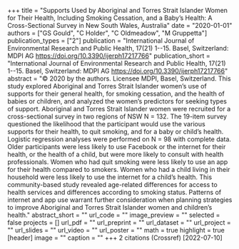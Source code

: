 +++
title = "Supports Used by Aboriginal and Torres Strait Islander Women for Their Health, Including Smoking Cessation, and a Baby’s Health: A Cross-Sectional Survey in New South Wales, Australia"
date = "2020-01-01"
authors = ["GS Gould", "C Holder", "C Oldmeadow", "M Gruppetta"]
publication_types = ["2"]
publication = "International Journal of Environmental Research and Public Health, 17(21) 1--15. Basel, Switzerland: MDPI AG https://doi.org/10.3390/ijerph17217766"
publication_short = "International Journal of Environmental Research and Public Health, 17(21) 1--15. Basel, Switzerland: MDPI AG https://doi.org/10.3390/ijerph17217766"
abstract = "© 2020 by the authors. Licensee MDPI, Basel, Switzerland. This study explored Aboriginal and Torres Strait Islander women’s use of supports for their general health, for smoking cessation, and the health of babies or children, and analyzed the women’s predictors for seeking types of support. Aboriginal and Torres Strait Islander women were recruited for a cross-sectional survey in two regions of NSW N = 132. The 19-item survey questioned the likelihood that the participant would use the various supports for their health, to quit smoking, and for a baby or child’s health. Logistic regression analyses were performed on N = 98 with complete data. Older participants were less likely to use Facebook or the internet for their health, or the health of a child, but were more likely to consult with health professionals. Women who had quit smoking were less likely to use an app for their health compared to smokers. Women who had a child living in their household were less likely to use the internet for a child’s health. This community-based study revealed age-related differences for access to health services and differences according to smoking status. Patterns of internet and app use warrant further consideration when planning strategies to improve Aboriginal and Torres Strait Islander women and children’s health."
abstract_short = ""
url_code = ""
image_preview = ""
selected = false
projects = []
url_pdf = ""
url_preprint = ""
url_dataset = ""
url_project = ""
url_slides = ""
url_video = ""
url_poster = ""
math = true
highlight = true
[header]
image = ""
caption = ""
+++
2 citations (Crossref) [2022-07-10]
